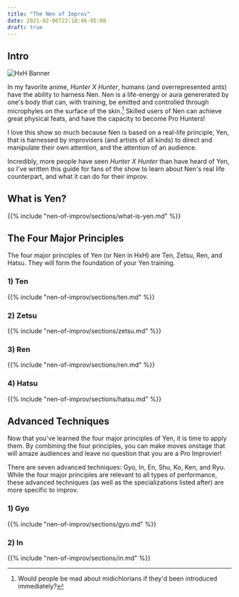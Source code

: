 ```yaml
---
title: "The Nen of Improv"
date: 2021-02-06T22:10:46-05:00
draft: true
---
```


## Intro

![HxH Banner](/images/nen-of-improv/hxh-banner.jpg)

In my favorite anime, <i>Hunter X Hunter</i>, humans (and overrepresented ants) have the ability to harness <span class="text-yellow">Nen</span>. Nen is a life-energy or aura genererated by one's body that can, with training, be emitted and controlled through microphyles on the surface of the skin.[^1] Skilled users of Nen can achieve great physical feats, and have the capacity to become Pro Hunters!

[^1]: Would people be mad about midichlorians if they'd been introduced immediately?

I love this show so much because Nen is based on a real-life principle, <span class="text-red">Yen</span>, that is harnessed by improvisers (and artists of all kinds) to direct and manipulate their own attention, and the attention of an audience.

Incredibly, more people have seen <i>Hunter X Hunter</i> than have heard of Yen, so I've written this guide for fans of the show to learn about Nen's real life counterpart, and what it can do for their improv.

## What is Yen?

{{% include "nen-of-improv/sections/what-is-yen.md" %}}

## The Four Major Principles

The four major principles of Yen (or Nen in HxH) are Ten, Zetsu, Ren, and Hatsu. They will form the foundation of your Yen training.

### 1) Ten

{{% include "nen-of-improv/sections/ten.md" %}}

### 2) Zetsu

{{% include "nen-of-improv/sections/zetsu.md" %}}

### 3) Ren

{{% include "nen-of-improv/sections/ren.md" %}}

### 4) Hatsu

{{% include "nen-of-improv/sections/hatsu.md" %}}

## Advanced Techniques

Now that you've learned the four major principles of Yen, it is time to apply them. By combining the four principles, you can make moves onstage that will amaze audiences and leave no question that you are a Pro Improvier!

There are seven advanced techniques: Gyo, In, En, Shu, Ko, Ken, and Ryu. While the four major principles are relevant to all types of performance, these advanced techniques (as well as the specializations listed after) are more specific to improv.

### 1) Gyo

{{% include "nen-of-improv/sections/gyo.md" %}}

### 2) In

{{% include "nen-of-improv/sections/in.md" %}}


<!--

Gyo - The ability to focus nen into a particular body part. By focusing it in your eyes, you can see moves that the audience cannot. Use Gyo when watching great improvisers play to see how they do it!

In - Hide your aura without turning it off. Use it to make subtle physical moves, like adding sound effects, playing inanimate objects, scene painting.

En - Expand one's ren in a radius. Hyperactive listening and sensitivity. Soft focus.

Shu - Enshroud an object in nen. Using the environment, walk the stage before a show. Learn where the doors and windows are. Learn what you can interact with if you're borrowing a set. Chairs! Chairs! Chairs!

Ko - focus nen into a body part. focusing on mood and traits of character

Ken - Guard against attacks by maintaining aura for a long time. Being solid and predictable. If your scene partners perceive you as solid, they'll know how to play off of you

Ryu – The ability to shift between ko and ken. Sometimes you're the straight man, sometimes you're a character. You have to be able to control how much of each the scene needs from you. In some, you may be shifting back and forth rapidly.

---

Six specializations

Enhancement - Improv fundamentals
Transmutation – Deep acting and character work
Conjuration – Object work
Specialization - Some people have such strong personalities that you can hardly see them as anything else. This can be incredibly powerful, like when a great stand-up does improv. Joke-telling. Charismatic.
Emission – Side support
Manipulation - Game and form

                   Fundamentals
Side support                          Acting

Game and form                        Object space
                    Specialist.
 -->
